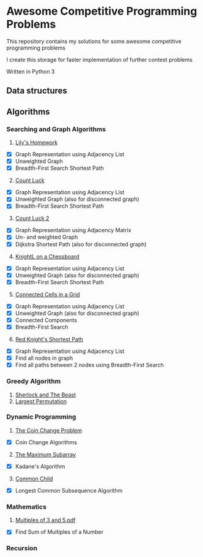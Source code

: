# Awesome Competitive Programming Problems

This repository contains my solutions for some awesome competitive programming problems

I create this storage for faster implementation of further contest problems

Written in Python 3

Data structures
---------------


Algorithms
----------

### Searching and Graph Algorithms
1. <ins>Lily's Homework</ins>
- [x] Graph Representation using Adjacency List
- [x] Unweighted Graph
- [x] Breadth-First Search Shortest Path

2. <ins>Count Luck</ins>
- [x] Graph Representation using Adjacency List
- [x] Unweighted Graph (also for disconnected graph)
- [x] Breadth-First Search Shortest Path

3. <ins>Count Luck 2</ins>
- [x] Graph Representation using Adjacency Matrix
- [x] Un- and weighted Graph
- [x] Dijkstra Shortest Path (also for disconnected graph)

4. <ins>KnightL on a Chessboard</ins>
- [x] Graph Representation using Adjacency List
- [x] Unweighted Graph (also for disconnected graph)
- [x] Breadth-First Search Shortest Path

5. <ins>Connected Cells in a Grid</ins>
- [x] Graph Representation using Adjacency List
- [x] Unweighted Graph (also for disconnected graph)
- [x] Connected Components
- [x] Breadth-First Search

6. <ins>Red Knight's Shortest Path</ins>
- [x] Graph Representation using Adjacency List 
- [x] Find all nodes in graph
- [x] Find all paths between 2 nodes using Breadth-First Search

### Greedy Algorithm
1. <ins>Sherlock and The Beast</ins>
2. <ins>Largest Permutation</ins>

### Dynamic Programming
1. <ins>The Coin Change Problem</ins>
- [x] Coin Change Algorithms
2. <ins>The Maximum Subarray</ins>
- [x] Kadane's Algorithm
3. <ins>Common Child</ins>
- [x] Longest Common Subsequence Algorithm

### Mathematics
1. <ins>Multiples of 3 and 5.pdf</ins>
- [x] Find Sum of Multiples of a Number

### Recursion


